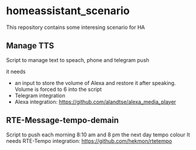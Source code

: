 # homeassistant_scenario

This repository contains some interesing scenario for HA

## Manage TTS ##

Script to manage text to speach, phone and telegram push

it needs 
- an input to store the volume of Alexa and restore it after speaking. Volume is forced to 6 into the script
- Telegram integration
- Alexa integration: https://github.com/alandtse/alexa_media_player


## RTE-Message-tempo-demain

Script to push each morning 8:10 am and 8 pm the next day tempo colour
It needs RTE-Tempo integration: https://github.com/hekmon/rtetempo
